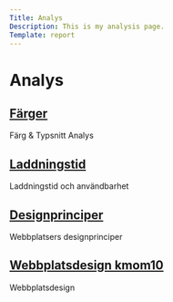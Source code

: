```yaml
---
Title: Analys
Description: This is my analysis page.
Template: report
---
```


Analys
==========================
<!-- <hr> -->
<div class="kmom-box a">
    <a href="analysis/01_colors" class="rubrik"><h2>Färger</h2></a>
    <p>Färg & Typsnitt Analys <br> <a href="analysis/01_colors"><i class="fas fa-arrow-right" aria-label="right"></i></a></p>
</div>

<div class="kmom-box b">
    <a href="analysis/02_load"><h2>Laddningstid</h2></a>
    <p>Laddningstid och användbarhet<br> <a href="analysis/02_load"><i class="fas fa-arrow-right" aria-label="right"></i></a></p>
</div>

<div class="kmom-box c">
    <a href="analysis/03_design"><h2>Designprinciper</h2></a>
    <p>Webbplatsers designprinciper <br> <a href="analysis/03_design"><i class="fas fa-arrow-right" aria-label="right"></i></a></p>
</div>

<div class="kmom-box a">
    <a href="analysis/10_webbplatsdesign"><h2>Webbplatsdesign kmom10</h2></a>
    <p>Webbplatsdesign <br> <a href="analysis/10_webbplatsdesign"><i class="fas fa-arrow-right" aria-label="right"></i></a></p>
</div>
